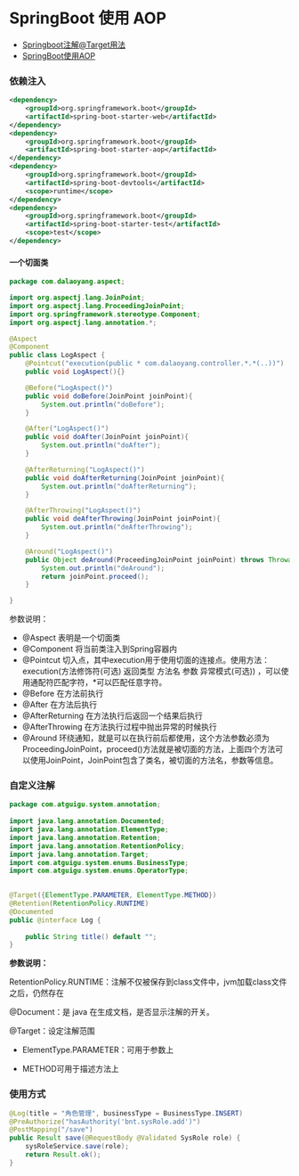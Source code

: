 # SpringBoot 使用 AOP
- [Springboot注解@Target用法](https://blog.csdn.net/xuxin132133/article/details/86981884)
- [SpringBoot使用AOP](https://blog.csdn.net/qq_33257527/article/details/82561635)

### 依赖注入

```xml
<dependency>
    <groupId>org.springframework.boot</groupId>
    <artifactId>spring-boot-starter-web</artifactId>
</dependency>
<dependency>
    <groupId>org.springframework.boot</groupId>
    <artifactId>spring-boot-starter-aop</artifactId>
</dependency>
<dependency>
    <groupId>org.springframework.boot</groupId>
    <artifactId>spring-boot-devtools</artifactId>
    <scope>runtime</scope>
</dependency>
<dependency>
    <groupId>org.springframework.boot</groupId>
    <artifactId>spring-boot-starter-test</artifactId>
    <scope>test</scope>
</dependency>
```

#### 一个切面类

```java
package com.dalaoyang.aspect;

import org.aspectj.lang.JoinPoint;
import org.aspectj.lang.ProceedingJoinPoint;
import org.springframework.stereotype.Component;
import org.aspectj.lang.annotation.*;

@Aspect
@Component
public class LogAspect {
    @Pointcut("execution(public * com.dalaoyang.controller.*.*(..))")
    public void LogAspect(){}

    @Before("LogAspect()")
    public void doBefore(JoinPoint joinPoint){
        System.out.println("doBefore");
    }

    @After("LogAspect()")
    public void doAfter(JoinPoint joinPoint){
        System.out.println("doAfter");
    }

    @AfterReturning("LogAspect()")
    public void doAfterReturning(JoinPoint joinPoint){
        System.out.println("doAfterReturning");
    }

    @AfterThrowing("LogAspect()")
    public void deAfterThrowing(JoinPoint joinPoint){
        System.out.println("deAfterThrowing");
    }

    @Around("LogAspect()")
    public Object deAround(ProceedingJoinPoint joinPoint) throws Throwable{
        System.out.println("deAround");
        return joinPoint.proceed();
    }

}
```

参数说明：

* @Aspect 表明是一个切面类
* @Component 将当前类注入到Spring容器内
* @Pointcut 切入点，其中execution用于使用切面的连接点。使用方法：execution(方法修饰符(可选) 返回类型 方法名 参数 异常模式(可选)) ，可以使用通配符匹配字符，*可以匹配任意字符。
* @Before 在方法前执行
* @After 在方法后执行
* @AfterReturning 在方法执行后返回一个结果后执行
* @AfterThrowing 在方法执行过程中抛出异常的时候执行
* @Around 环绕通知，就是可以在执行前后都使用，这个方法参数必须为ProceedingJoinPoint，proceed()方法就是被切面的方法，上面四个方法可以使用JoinPoint，JoinPoint包含了类名，被切面的方法名，参数等信息。

### 自定义注解

```java
package com.atguigu.system.annotation;
​
import java.lang.annotation.Documented;
import java.lang.annotation.ElementType;
import java.lang.annotation.Retention;
import java.lang.annotation.RetentionPolicy;
import java.lang.annotation.Target;
import com.atguigu.system.enums.BusinessType;
import com.atguigu.system.enums.OperatorType;
​

@Target({ElementType.PARAMETER, ElementType.METHOD})
@Retention(RetentionPolicy.RUNTIME)
@Documented
public @interface Log {
​
    public String title() default "";​
}
```

**参数说明：**

RetentionPolicy.RUNTIME：注解不仅被保存到class文件中，jvm加载class文件之后，仍然存在

@Document：是 java 在生成文档，是否显示注解的开关。

@Target：设定注解范围

* ElementType.PARAMETER：可用于参数上

* METHOD可用于描述方法上

### 使用方式

```java
@Log(title = "角色管理", businessType = BusinessType.INSERT)
@PreAuthorize("hasAuthority('bnt.sysRole.add')")
@PostMapping("/save")
public Result save(@RequestBody @Validated SysRole role) {
    sysRoleService.save(role);
    return Result.ok();
}
```
